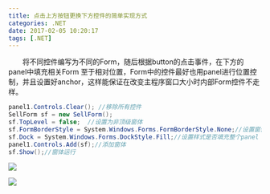 ```yaml
---
title: 点击上方按钮更换下方控件的简单实现方式
categories: .NET
date: 2017-02-05 10:20:17
tags: [.NET]
---
```


&emsp;&emsp;将不同控件编写为不同的Form，随后根据button的点击事件，在下方的panel中填充相关Form 至于相对位置，Form中的控件最好也用panel进行位置控制，并且设置好anchor，这样能保证在改变主程序窗口大小时内部Form控件不走样。

```cs
panel1.Controls.Clear(); //移除所有控件
SellForm sf = new SellForm();
sf.TopLevel = false;  //设置为非顶级窗体
sf.FormBorderStyle = System.Windows.Forms.FormBorderStyle.None;//设置窗体为非边框样式
sf.Dock = System.Windows.Forms.DockStyle.Fill;//设置样式是否填充整个panel
panel1.Controls.Add(sf);//添加窗体
sf.Show();//窗体运行
```
![](https://pic.lufer.cc/images/2021/03/15/e4xIij.jpg)

![](https://pic.lufer.cc/images/2021/03/15/e4x4oQ.jpg)